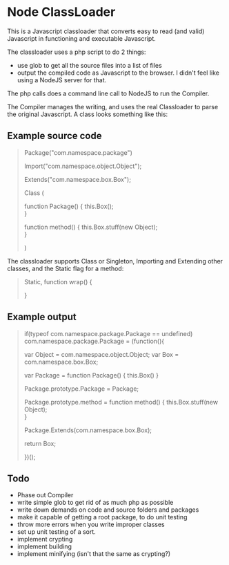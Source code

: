 # Node ClassLoader

This is a Javascript classloader that converts easy to read (and valid) Javascript in functioning and executable Javascript.

The classloader uses a php script to do 2 things:
- use glob to get all the source files into a list of files
- output the compiled code as Javascript to the browser. I didn't feel like using a NodeJS server for that.

The php calls does a command line call to NodeJS to run the Compiler.

The Compiler manages the writing, and uses the real Classloader to parse the original Javascript. A class looks something like this:

## Example source code

> Package("com.namespace.package")
> 
> Import("com.namespace.object.Object");
> 
> Extends("com.namespace.box.Box");
>
> Class
> (
>  
>   function Package()
>   {
>     this.Box();  
>   }
>
>   function method()
>   {
>     this.Box.stuff(new Object);  
>   }
>
> )

The classloader supports Class or Singleton, Importing and Extending other classes, and the Static flag for a method:

> Static, function wrap()
> {
>  
> }

## Example output

> if(typeof com.namespace.package.Package == undefined)
> com.namespace.package.Package = (function(){
> 
>   var Object = com.namespace.object.Object;
>   var Box = com.namespace.box.Box;
> 
>   var Package = function Package()
>   {
>     this.Box()
>   }
>
>   Package.prototype.Package = Package;
>
>   Package.prototype.method = function method()
>   {
>     this.Box.stuff(new Object);  
>   }
>
>   Package.Extends(com.namespace.box.Box);
>
>   return Box;
>
> })();


## Todo
- Phase out Compiler
- write simple glob to get rid of as much php as possible
- write down demands on code and source folders and packages
- make it capable of getting a root package, to do unit testing
- throw more errors when you write improper classes
- set up unit testing of a sort.
- implement crypting
- implement building
- implement minifying (isn't that the same as crypting?)